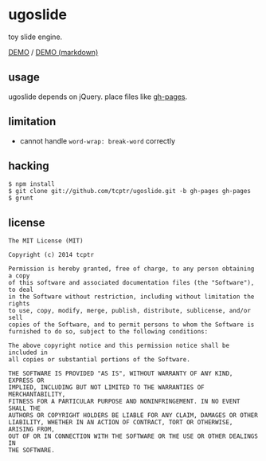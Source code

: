 ugoslide
========

toy slide engine.

[DEMO](http://tcptr.github.io/ugoslide/) / [DEMO (markdown)](http://tcptr.github.io/ugoslide/markdown.html)

## usage

ugoslide depends on jQuery.
place files like [gh-pages](https://github.com/tcptr/ugoslide/tree/gh-pages).

## limitation

* cannot handle `word-wrap: break-word` correctly

## hacking

```
$ npm install
$ git clone git://github.com/tcptr/ugoslide.git -b gh-pages gh-pages
$ grunt
```

## license

```
The MIT License (MIT)

Copyright (c) 2014 tcptr

Permission is hereby granted, free of charge, to any person obtaining a copy
of this software and associated documentation files (the "Software"), to deal
in the Software without restriction, including without limitation the rights
to use, copy, modify, merge, publish, distribute, sublicense, and/or sell
copies of the Software, and to permit persons to whom the Software is
furnished to do so, subject to the following conditions:

The above copyright notice and this permission notice shall be included in
all copies or substantial portions of the Software.

THE SOFTWARE IS PROVIDED "AS IS", WITHOUT WARRANTY OF ANY KIND, EXPRESS OR
IMPLIED, INCLUDING BUT NOT LIMITED TO THE WARRANTIES OF MERCHANTABILITY,
FITNESS FOR A PARTICULAR PURPOSE AND NONINFRINGEMENT. IN NO EVENT SHALL THE
AUTHORS OR COPYRIGHT HOLDERS BE LIABLE FOR ANY CLAIM, DAMAGES OR OTHER
LIABILITY, WHETHER IN AN ACTION OF CONTRACT, TORT OR OTHERWISE, ARISING FROM,
OUT OF OR IN CONNECTION WITH THE SOFTWARE OR THE USE OR OTHER DEALINGS IN
THE SOFTWARE.
```

